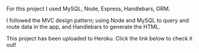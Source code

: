 For this project I used MySQL, Node, Express, Handlebars, ORM.

I followed the MVC design pattern; using Node and MySQL to query and route data in the app, and Handlebars to generate the HTML.

This project has been uploaded to Heroku. Click the link below to check it out!
